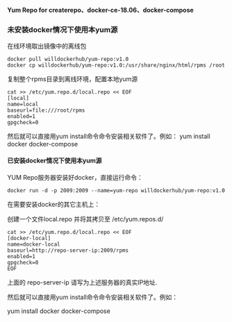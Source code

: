 #### Yum Repo for createrepo、docker-ce-18.06、docker-compose

### 未安装docker情况下使用本yum源
在线环境取出镜像中的离线包
```
docker pull willdockerhub/yum-repo:v1.0
docker cp willdockerhub/yum-repo:v1.0:/usr/share/nginx/html/rpms /root
```
复制整个rpms目录到离线环境，配置本地yum源
```
cat >> /etc/yum.repo.d/local.repo << EOF
[local]
name=local
baseurl=file:///root/rpms
enabled=1
gpgcheck=0
```
然后就可以直接用yum install命令命令安装相关软件了。例如：
yum install docker docker-compose

#### 已安装docker情况下使用本yum源

YUM Repo服务器安装好docker，直接运行命令：
```
docker run -d -p 2009:2009 --name=yum-repo willdockerhub/yum-repo:v1.0
```

在需要安装docker的其它主机上：

创建一个文件local.repo 并将其拷贝至 /etc/yum.repos.d/
```
cat >> /etc/yum.repo.d/local.repo << EOF
[docker-local]
name=docker-local
baseurl=http://repo-server-ip:2009/rpms
enabled=1
gpgcheck=0
EOF
```
上面的 repo-server-ip 请写为上述服务器的真实IP地址.

然后就可以直接用yum install命令命令安装相关软件了。例如：

yum install docker docker-compose

